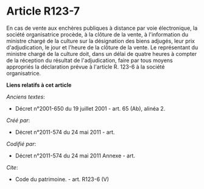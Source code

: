 # Article R123-7

En cas de vente aux enchères publiques à distance par voie électronique, la société organisatrice procède, à la clôture de la
vente, à l'information du ministre chargé de la culture sur la désignation des biens adjugés, leur prix d'adjudication, le
jour et l'heure de la clôture de la vente. Le représentant du ministre chargé de la culture doit, dans un délai de quatre
heures à compter de la réception du résultat de l'adjudication, faire par tous moyens appropriés la déclaration prévue à
l'article R. 123-6 à la société organisatrice.

**Liens relatifs à cet article**

_Anciens textes_:

  - Décret n°2001-650 du 19 juillet 2001 - art. 65 (Ab), alinéa 2.

_Créé par_:

  - Décret n°2011-574 du 24 mai 2011  - art.

_Codifié par_:

  - Décret n°2011-574 du 24 mai 2011 Annexe - art.

_Cite_:

  - Code du patrimoine. - art. R123-6 (V)
